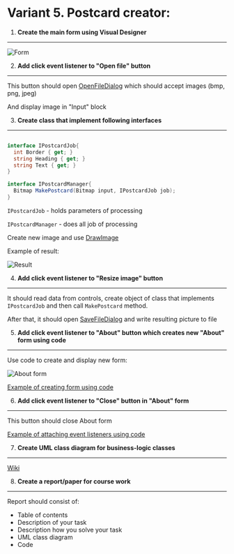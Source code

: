 # Variant 5. Postcard creator:

1. __Create the main form using Visual Designer__
---------------------------------------------

![Form](https://raw.githubusercontent.com/Nordth/istu-en-oop-course-work-2019/master/images/pic_variant5.png)


2. __Add click event listener to "Open file" button__
-------------------------------

This button should open [OpenFileDialog](https://docs.microsoft.com/en-us/dotnet/framework/winforms/controls/how-to-open-files-using-the-openfiledialog-component) which should accept images (bmp, png, jpeg)

And display image in "Input" block


3. __Create class that implement following interfaces__
-------------------------------

```c#

interface IPostcardJob{
  int Border { get; }
  string Heading { get; }
  string Text { get; }
}

interface IPostcardManager{
  Bitmap MakePostcard(Bitmap input, IPostcardJob job);
}

```
`IPostcardJob` - holds parameters of processing

`IPostcardManager` - does all job of processing

Create new image and use [DrawImage](https://docs.microsoft.com/en-us/dotnet/api/system.drawing.graphics.drawimage?view=netframework-4.8)

Example of result:

![Result](https://raw.githubusercontent.com/Nordth/istu-en-oop-course-work-2019/master/images/postcard.png)

4. __Add click event listener to "Resize image" button__
---------------------------------------------

It should read data from controls, create object of class that implements `IPostcardJob` and then call `MakePostcard` method. 

After that, it should open [SaveFileDialog](https://docs.microsoft.com/en-us/dotnet/framework/winforms/controls/how-to-save-files-using-the-savefiledialog-component) and write resulting picture to file

5. __Add click event listener to "About" button which creates new "About" form using code__
---------------------------------------------

Use code to create and display new form:

![About form](https://raw.githubusercontent.com/Nordth/istu-en-oop-course-work-2019/master/images/about_form.png)

[Example of creating form using code](https://docs.microsoft.com/en-us/dotnet/api/system.windows.forms.form?redirectedfrom=MSDN&view=netframework-4.8)

6. __Add click event listener to "Close" button in "About" form__
---------------------------------------------

This button should close About form

[Example of attaching event listeners using code](https://docs.microsoft.com/en-us/dotnet/framework/winforms/how-to-create-event-handlers-at-run-time-for-windows-forms)

7. __Create UML class diagram for business-logic classes__
-----------------------------------------------
[Wiki](https://en.wikipedia.org/wiki/Class_diagram)

8. __Create a report/paper for course work__
-----------------------------------------------
Report should consist of:
- Table of contents
- Description of your task
- Description how you solve your task
- UML class diagram
- Code

